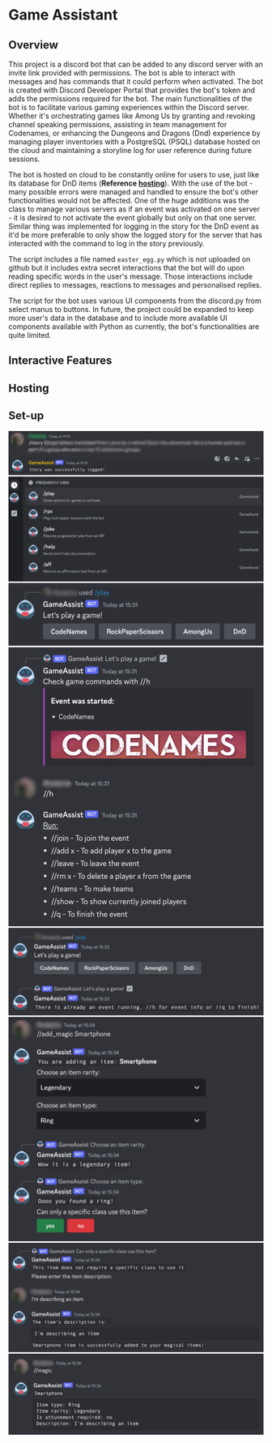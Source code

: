 # Game Assistant

## Overview

This project is a discord bot that can be added to any discord server with an invite link provided with permissions. The bot is able to interact with messages and has commands that it could perform when activated. The bot is created with Discord Developer Portal that provides the bot's token and adds the permissions required for the bot. The main functionalities of the bot is to facilitate various gaming experiences within the Discord server. Whether it's orchestrating games like Among Us by granting and revoking channel speaking permissions, assisting in team management for Codenames, or enhancing the Dungeons and Dragons (Dnd) experience by managing player inventories with a PostgreSQL (PSQL) database hosted on the cloud and maintaining a storyline log for user reference during future sessions.

The bot is hosted on cloud to be constantly online for users to use, just like its database for DnD items (**Reference [hosting](#hosting)**). With the use of the bot - many possible errors were managed and handled to ensure the bot's other functionalities would not be affected. One of the huge additions was the class to manage various servers as if an event was activated on one server - it is desired to not activate the event globally but only on that one server. Similar thing was implemented for logging in the story for the DnD event as it'd be more preferable to only show the logged story for the server that has interacted with the command to log in the story previously.

The script includes a file named `easter_egg.py` which is not uploaded on github but it includes extra secret interactions that the bot will do upon reading specific words in the user's message. Those interactions include direct replies to messages, reactions to messages and personalised replies.

The script for the bot uses various UI components from the discord.py from select manus to buttons. In future, the project could be expanded to keep more user's data in the database and to include more available UI components available with Python as currently, the bot's functionalities are quite limited.


## Interactive Features

## Hosting

## Set-up
![dnd event activated image shown of the bot's command and response](snippets/Screenshot%202023-08-09%20at%2023.08.52.jpg)
![1](snippets/Screenshot%202023-10-13%20at%2015.31.20.png)
![dnd event activated image shown of the bot's command and response](snippets/Screenshot%202023-10-13%20at%2015.31.38.jpg)
![dnd event activated image shown of the bot's command and response](snippets/Screenshot%202023-10-13%20at%2015.31.59.jpg)
![dnd event activated image shown of the bot's command and response](snippets/Screenshot%202023-10-13%20at%2015.33.10.jpg)
![dnd event activated image shown of the bot's command and response](snippets/Screenshot%202023-10-13%20at%2015.34.59.jpg)
![dnd event activated image shown of the bot's command and response](snippets/Screenshot%202023-10-13%20at%2015.35.09.jpg)
![dnd event activated image shown of the bot's command and response](snippets/Screenshot%202023-10-13%20at%2015.36.31.jpg)
